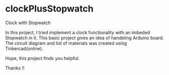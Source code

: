 # clockPlusStopwatch
Clock with Stopwatch

In this project, I tried implement a clock functionality with an imbeded Stopwatch in it. This basic project gives an idea of handeling Arduino board. The circuit diagram and list of materials was created using Tinkercad(online).


Hope, this project finds you helpful.


Thanks !!
